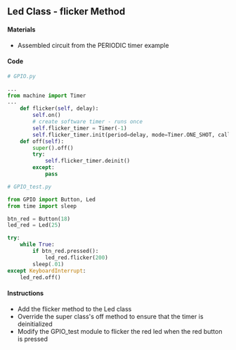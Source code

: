 ## Led Class - flicker Method

#### Materials
 - Assembled circuit from the PERIODIC timer example

#### Code
```Python
# GPIO.py

...
from machine import Timer
...
    def flicker(self, delay):
        self.on()
        # create software timer - runs once
        self.flicker_timer = Timer(-1)
        self.flicker_timer.init(period=delay, mode=Timer.ONE_SHOT, callback=lambda t : self.off())
    def off(self):
        super().off()
        try:
            self.flicker_timer.deinit()
        except:
            pass
```
```Python
# GPIO_test.py

from GPIO import Button, Led
from time import sleep

btn_red = Button(18)
led_red = Led(25)

try:
    while True:
        if btn_red.pressed():
            led_red.flicker(200)
        sleep(.01)
except KeyboardInterrupt:
    led_red.off()
```
#### Instructions
 - Add the flicker method to the Led class
 - Override the super class's off method to ensure that the timer is deinitialized
 - Modify the GPIO_test module to flicker the red led when the red button is pressed
